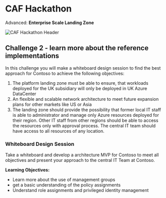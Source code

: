 # CAF Hackathon

Advanced: **Enterprise Scale Landing Zone**

![CAF Hackathon Header](/media/caf-hackathon-header.png)

## Challenge 2 - learn more about the reference implementations

In this challenge you will make a whiteboard design session to find the best approach for Contoso to achieve the following objectives:

1. The platform landing zone must be able to ensure, that workloads deployed for the UK subsidiary will only be deployed in UK Azure DataCenter
2. An flexible and scalable network architecture to meet future expansion plans for other markets like US or Asia
3. The landing zone should provide the possibility that former local IT staff is able to administrator and manage only Azure resources deployed for their region. Other IT staff from other regions should be able to access the resources only with approval process. The central IT team should have access to all resources of any location.

### Whiteboard Design Session

Take a whiteboard and develop a architecture MVP for Contoso to meet all objectives and present your approach to the central IT Team at Contoso.  

**Learning Objectives:**

* Learn more about the use of management groups
* get a basic understanding of the policy assignments
* Understand role assignments and privileged identity management

